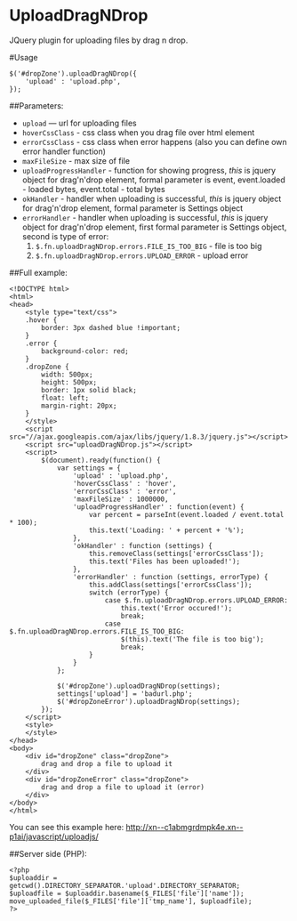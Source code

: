 # UploadDragNDrop
JQuery plugin for uploading files by drag n drop.

#Usage
```
$('#dropZone').uploadDragNDrop({
	'upload' : 'upload.php', 
});
```
##Parameters:
* ``` upload ``` — url for uploading files
* ``` hoverCssClass ``` - css class when you drag file over html element
* ``` errorCssClass ``` - css class when error happens (also you can define own error handler function)
* ``` maxFileSize ``` - max size of file
* ``` uploadProgressHandler ``` - function for showing progress, *this* is jquery object for drag'n'drop element, formal parameter is event, event.loaded - loaded bytes, event.total - total bytes
* ``` okHandler ``` - handler when uploading is successful, *this* is jquery object for drag'n'drop element, formal parameter is Settings object
* ``` errorHandler ``` - handler when uploading is successful, *this* is jquery object for drag'n'drop element, first formal parameter is Settings object, second is type of error:
	1. ``` $.fn.uploadDragNDrop.errors.FILE_IS_TOO_BIG ``` - file is too big
	2. ``` $.fn.uploadDragNDrop.errors.UPLOAD_ERROR ``` - upload error

##Full example:
```
<!DOCTYPE html>
<html>
<head>
	<style type="text/css">
	.hover {
		border: 3px dashed blue !important;		
	}
	.error {
		background-color: red;
	}
	.dropZone {
		width: 500px;
		height: 500px;
		border: 1px solid black;
		float: left;
		margin-right: 20px;
	}	
	</style>
	<script src="//ajax.googleapis.com/ajax/libs/jquery/1.8.3/jquery.js"></script>
	<script src="uploadDragNDrop.js"></script>
	<script>
		$(document).ready(function() {
			var settings = {
				'upload' : 'upload.php', 
				'hoverCssClass' : 'hover', 
				'errorCssClass' : 'error',
				'maxFileSize' : 1000000,
				'uploadProgressHandler' : function(event) {
					var percent = parseInt(event.loaded / event.total * 100);
					this.text('Loading: ' + percent + '%');
				},
				'okHandler' : function (settings) {					
					this.removeClass(settings['errorCssClass']);
					this.text('Files has been uploaded!');
				},
				'errorHandler' : function (settings, errorType) {				
					this.addClass(settings['errorCssClass']);
					switch (errorType) {
						case $.fn.uploadDragNDrop.errors.UPLOAD_ERROR:
							this.text('Error occured!');	
							break;
						case $.fn.uploadDragNDrop.errors.FILE_IS_TOO_BIG:
							$(this).text('The file is too big');
							break;
					}
				}
			};
			
			$('#dropZone').uploadDragNDrop(settings);
			settings['upload'] = 'badurl.php';
			$('#dropZoneError').uploadDragNDrop(settings);
		});  
	</script>
	<style>
	</style>
</head>
<body>    
	<div id="dropZone" class="dropZone">
        drag and drop a file to upload it
    </div>
	<div id="dropZoneError" class="dropZone">
        drag and drop a file to upload it (error)
    </div>
</body>
</html>
```
You can see this example here: http://xn--c1abmgrdmpk4e.xn--p1ai/javascript/uploadjs/

##Server side (PHP):
```
<?php
$uploaddir = getcwd().DIRECTORY_SEPARATOR.'upload'.DIRECTORY_SEPARATOR;
$uploadfile = $uploaddir.basename($_FILES['file']['name']);
move_uploaded_file($_FILES['file']['tmp_name'], $uploadfile);
?>
```
